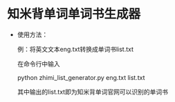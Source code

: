 # 知米背单词单词书生成器

- 使用方法：

  例：将英文文本eng.txt转换成单词书list.txt

  在命令行中输入

  python zhimi_list_generator.py eng.txt list.txt

  其中输出的list.txt即为知米背单词官网可以识别的单词书
